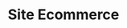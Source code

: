 ---
type: "project"
imgName: "shop-ecommerce.png"
path: "/portfolio/site-ecommerce"
title: "Site Ecommerce"
description: "Ce projet a été pour nous un bon moyen de revoir et d’approfondir les connaissances accumulées lors de la formation initiale. 
En dépit des images de pokémons présentes, ce site contient les fonctionnalités essentielles d’un site e-commerce: possibilité de créer un compte, d’ajouter des produits à son panier et de passer commande.
Il y a également une interface administrateur permettant l’ajout, l’édition, la suppression de produits ainsi que le suivi de commande."
concept: "Site e-commerce réalisé dans le cadre de la formation The Hacking Project Next avec deux camarades Lyonnais (Quentin et Charles) en télétravail"
githubLink: "https://github.com/orohellec/shop_ecommerce"
prodLink: "https://ecommercethp-production.herokuapp.com/"
stack: "Ruby on Rails,Bootstrap,Rspec,Redis,Sidekiq,Docker,Heroku"
---